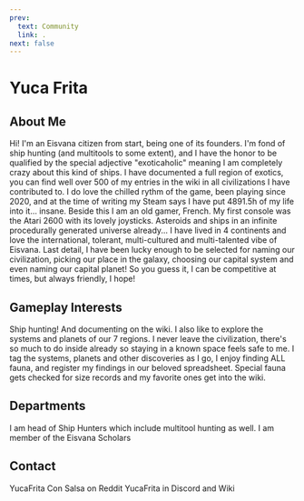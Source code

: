 ```yaml
---
prev:
  text: Community
  link: .
next: false
---
```


<script setup lang="ts">
import MedalDisplay from '/components/MedalDisplay.vue';

const name = 'Yuca Frita';
</script>


# Yuca Frita

## About Me

Hi! I'm an Eisvana citizen from start, being one of its founders. I'm fond of ship hunting (and multitools to some extent), and I have the honor to be qualified by the special adjective "exoticaholic" meaning I am completely crazy about this kind of ships. I have documented a full region of exotics, you can find well over 500 of my entries in the wiki in all civilizations I have contributed to.
I do love the chilled rythm of the game, been playing since 2020, and at the time of writing my Steam says I have put 4891.5h of my life into it... insane.
Beside this I am an old gamer, French. My first console was the Atari 2600 with its lovely joysticks. Asteroids and ships in an infinite procedurally generated universe already...
I have lived in 4 continents and love the international, tolerant, multi-cultured and multi-talented vibe of Eisvana.
Last detail, I have been lucky enough to be selected for naming our civilization, picking our place in the galaxy, choosing our capital system and even naming our capital planet! So you guess it, I can be competitive at times, but always friendly, I hope!

## Gameplay Interests

Ship hunting! And documenting on the wiki.
I also like to explore the systems and planets of our 7 regions. I never leave the civilization, there's so much to do inside already so staying in a known space feels safe to me. I tag the systems, planets and other discoveries as I go, I enjoy finding ALL fauna, and register my findings in our beloved spreadsheet. Special fauna gets checked for size records and my favorite ones get into the wiki.

## Departments

I am head of Ship Hunters which include multitool hunting as well.
I am member of the Eisvana Scholars

<!-- ## Medals

<MedalDisplay :name /> -->

## Contact

YucaFrita Con Salsa on Reddit
YucaFrita in Discord and Wiki
